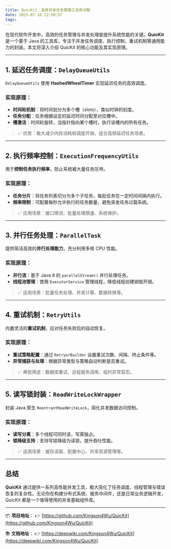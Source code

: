 ```yaml
---
title: QuicKit：高效并发任务管理工具库详解
date: 2025-07-16 22:50:57
tags:
---
```



在现代软件开发中，高效的任务管理与并发处理是提升系统性能的关键。**QuicKit** 是一个基于 Java 的工具库，专注于并发任务调度、执行控制、重试机制等通用能力的封装。本文将深入介绍 QuicKit 的核心功能及其实现原理。

---

## 1. 延迟任务调度：`DelayQueueUtils`

`DelayQueueUtils` 使用 **HashedWheelTimer** 实现延迟任务的高效调度。

### 实现原理：

* **时间轮机制**：将时间划分为多个槽（slots），类似时钟的刻度。
* **任务分配**：任务根据设定的延迟时间分配至对应槽中。
* **槽激活**：时间轮旋转，当指针指向某个槽时，执行该槽内的所有任务。

> ✅ 优势：极大减少内存消耗和调度开销，适合高频延迟任务场景。

---

## 2. 执行频率控制：`ExecutionFrequencyUtils`

用于**控制任务执行频率**，防止系统被大量任务压垮。

### 实现原理：

* **任务分片**：将任务列表切分为多个子任务，每批任务在一定时间间隔内执行。
* **频率限制**：可配置每秒允许执行的任务数量，避免突发任务过载系统。

> ✅ 应用场景：接口限流、批量处理限速、系统保护。

---

## 3. 并行任务处理：`ParallelTask`

提供简洁高效的**并行处理能力**，充分利用多核 CPU 性能。

### 实现原理：

* **并行流**：基于 Java 8 的 `parallelStream()` 并行处理任务。
* **线程池管理**：使用 `ExecutorService` 管理线程，降低线程创建销毁开销。

> ✅ 适用场景：批量任务处理、并发计算、数据转换等。

---

## 4. 重试机制：`RetryUtils`

内置灵活的**重试机制**，应对任务失败后的自动恢复。

### 实现原理：

* **重试策略配置**：通过 `RetryerBuilder` 设置重试次数、间隔、终止条件等。
* **异常捕获与处理**：根据异常类型与策略自动判断是否重试。

> ✅ 典型用途：数据库重试、远程服务调用、临时异常容忍。

---

## 5. 读写锁封装：`ReadWriteLockWrapper`

封装 Java 原生 `ReentrantReadWriteLock`，简化并发数据访问控制。

### 实现原理：

* **读写分离**：多个线程可同时读，写需独占。
* **锁降级支持**：支持写锁降级为读锁，提升吞吐性能。

> ✅ 适用场景：缓存读取、配置中心、共享资源管理等。

---

## 总结

**QuicKit** 通过提供一系列高性能并发工具，极大简化了任务调度、线程管理与错误恢复的复杂性。无论你在构建分布式系统、服务中间件，还是日常业务逻辑开发，QuicKit 都是一个值得使用的并发基础组件库。

---

📦 **项目地址**：
👉 [https://github.com/Kingson4Wu/QuicKit](https://github.com/Kingson4Wu/QuicKit)

📚 **文档地址**：
👉 [https://deepwiki.com/Kingson4Wu/QuicKit](https://deepwiki.com/Kingson4Wu/QuicKit)

